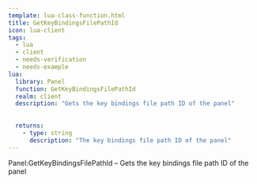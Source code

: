 ```yaml
---
template: lua-class-function.html
title: GetKeyBindingsFilePathId
icon: lua-client
tags:
  - lua
  - client
  - needs-verification
  - needs-example
lua:
  library: Panel
  function: GetKeyBindingsFilePathId
  realm: client
  description: "Gets the key bindings file path ID of the panel"
  
  
  returns:
    - type: string
      description: "The key bindings file path ID of the panel"
---
```


<div class="lua__search__keywords">
Panel:GetKeyBindingsFilePathId &#x2013; Gets the key bindings file path ID of the panel
</div>
